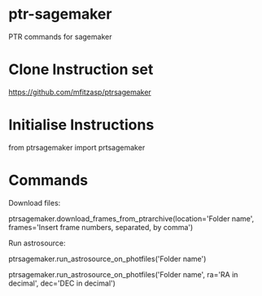 # ptr-sagemaker
 PTR commands for sagemaker

# Clone Instruction set
 https://github.com/mfitzasp/ptrsagemaker

# Initialise Instructions

 from ptrsagemaker import prtsagemaker

# Commands

 Download files:
 
ptrsagemaker.download_frames_from_ptrarchive(location='Folder name', frames='Insert frame numbers, separated, by comma')

 Run astrosource:

ptrsagemaker.run_astrosource_on_photfiles('Folder name')

ptrsagemaker.run_astrosource_on_photfiles('Folder name', ra='RA in decimal', dec='DEC in decimal')